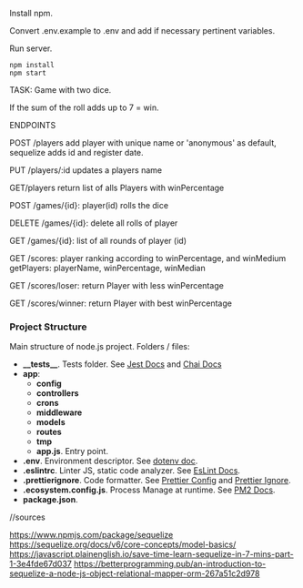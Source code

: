Install npm.

Convert .env.example to .env and add if necessary pertinent variables.

Run server.

```
npm install
npm start
```
TASK: 
Game with two dice. 

If the sum of the roll adds up to 7 = win.


ENDPOINTS

POST /players add player with unique name or 'anonymous' as default, sequelize adds id and register date.
 
PUT /players/:id updates a players name

GET/players return list of alls Players with winPercentage

POST /games/{id}: player(id) rolls the dice

DELETE /games/{id}: delete all rolls of player

GET /games/{id}: list of all rounds of player (id)

GET /scores: player ranking according to winPercentage, and winMedium
getPlayers: playerName, winPercentage, winMedian

GET /scores/loser: return Player with less winPercentage

GET /scores/winner: return Player with best winPercentage


### Project Structure

Main structure of node.js project. Folders / files:

- <b>\_\_tests__</b>. Tests folder. See [Jest Docs](https://jestjs.io/es-ES/docs/configuration) and [Chai Docs](https://www.chaijs.com/)
- <b>app</b>:
    - <b>config</b>
    - <b>controllers</b>
    - <b>crons</b>
    - <b>middleware</b>
    - <b>models</b>
    - <b>routes</b>
    - <b>tmp</b>
    - <b>app.js</b>. Entry point.
- <b>.env</b>. Environment descriptor. See [dotenv doc](https://www.npmjs.com/package/dotenv).
- <b>.eslintrc</b>. Linter JS, static code analyzer. See [EsLint Docs](https://eslint.org/docs/user-guide/configuring/configuration-files).
- <b>.prettierignore</b>. Code formatter. See [Prettier Config](https://prettier.io/docs/en/configuration.html) and [Prettier Ignore](https://prettier.io/docs/en/ignore.html).
- <b>.ecosystem.config.js</b>. Process Manage at runtime. See [PM2 Docs](https://pm2.keymetrics.io/).
- <b>package.json</b>.

//sources

https://www.npmjs.com/package/sequelize
https://sequelize.org/docs/v6/core-concepts/model-basics/
https://javascript.plainenglish.io/save-time-learn-sequelize-in-7-mins-part-1-3e4fde67d037
https://betterprogramming.pub/an-introduction-to-sequelize-a-node-js-object-relational-mapper-orm-267a51c2d978




